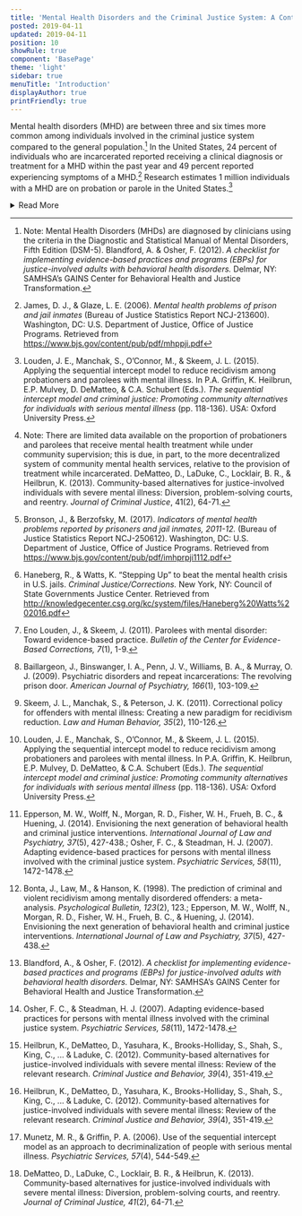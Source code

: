 ```yaml
---
title: 'Mental Health Disorders and the Criminal Justice System: A Continuum of Evidence-Informed Practices'
posted: 2019-04-11
updated: 2019-04-11
position: 10
showRule: true
component: 'BasePage'
theme: 'light'
sidebar: true
menuTitle: 'Introduction'
displayAuthor: true
printFriendly: true
---
```


<span class="drop">M</span>ental health disorders (MHD) are between three and six times more common among individuals involved in the criminal justice system compared to the general population.[^1] In the United States, 24 percent of individuals who are incarcerated reported receiving a clinical diagnosis or treatment for a MHD within the past year and 49 percent reported experiencing symptoms of a MHD.[^2] Research estimates 1 million individuals with a MHD are on probation or parole in the United States.[^3]

<details>

<summary>Read More</summary>

Despite the disproportionately high prevalence of MHDs in the criminal justice system, many individuals do not receive treatment while incarcerated.[^4] Nationally, sixty-three percent of individuals with a history of a MHD received treatment in prison from 2011 to 2012, and only 45 percent of those jailed received treatment.[^5] In addition, individuals with a MHD spend significantly more time in jail compared to those without a MHD.[^6]

Upon release from prison, individuals with a MHD on parole are nearly twice as likely to be reincarcerated within one year of release than those without mental health disorders.[^7] This creates a problematic cycle where individuals with MHDs are released into the community, only to likely be returned to the justice system in the future.[^8] These issues, among others, have led to the development of interventions targeted to justice-involved individuals with a MHD.

A very small proportion of the crimes committed by individuals with mental health disorders are a direct result of their mental health symptoms; researchers estimate about 1 in 10 arrested individuals with a MHD are involved with the justice system due to mental health symptoms.[^9] Moreover, the idea that MHDs are a primary cause of criminality does not align with the fact that the vast majority of individuals with a MHD (treated or untreated) do not commit crimes.[^10] This flaw in the rationale for providing interventions that mainly emphasize provision of mental health treatment may in part explain why such programs and practices have failed to reduce the overrepresentation of individuals with MHDs in the criminal justice system.[^11] Research has shown individuals with MHDs have largely the same predictors and risk factors for criminal justice involvement as individuals without MHDs.[^12]

_Evidence-based practices or programs_ (EBPs) have demonstrated consistently positive outcomes through empirical research and evaluation. Promising programs and practices are associated with positive outcomes but need further research to support them as EBPs.[^13] There are many EBPs for treating MHDs and there are several EBPs for preventing/reducing criminality. However, EBPs addressing mental health outcomes often have little to no impact on public safety outcomes.[^14] There is markedly little empirical research on EBPs from the mental health field tailored for the justice-involved population or on criminal justice practices adapted to the abilities of individuals with a MHD.[^15] More research is needed to gauge outcomes from adapted models relative to the expected outcomes from an EBP implemented with high levels of fidelity.[^16] 

This continuum was created to present the current state of research regarding programs and practices targeted to individuals with mental health disorders at various stages of the criminal justice system following the sequential intercept model (SIM). The SIM is a way to conceptualize points throughout the criminal justice system where individuals with MHD can be diverted to mental health treatment; or if the individual is already in the criminal justice system, programs and practices aim to help individuals avoid future involvement with the justice system (e.g. reentry).[^17] Interventions at each intercept can be evaluated on measures in the following domains:

-	Criminal justice outcomes.
-	Mental health (clinical) outcomes.
-	Costs and savings.
-	Client and staff perceptions and satisfaction.[^18]

</details>

[^1]: Note: Mental Health Disorders (MHDs) are diagnosed by clinicians using the criteria in the Diagnostic and Statistical Manual of Mental Disorders, Fifth Edition (DSM-5).
Blandford, A. & Osher, F. (2012). _A checklist for implementing evidence-based practices and programs (EBPs) for justice-involved adults with behavioral health disorders._ Delmar, NY: SAMHSA’s GAINS Center for Behavioral Health and Justice Transformation.

[^2]: James, D. J., & Glaze, L. E. (2006). _Mental health problems of prison and jail inmates_ (Bureau of Justice Statistics Report NCJ-213600). Washington, DC: U.S. Department of Justice, Office of Justice Programs. Retrieved from https://www.bjs.gov/content/pub/pdf/mhppji.pdf

[^3]: Louden, J. E., Manchak, S., O’Connor, M., & Skeem, J. L. (2015). Applying the sequential intercept model to reduce recidivism among probationers and parolees with mental illness. In P.A. Griffin, K. Heilbrun, E.P. Mulvey, D. DeMatteo, & C.A. Schubert (Eds.). _The sequential intercept model and criminal justice: Promoting community alternatives for individuals with serious mental illness_ (pp. 118-136). USA: Oxford University Press.

[^4]: Note: There are limited data available on the proportion of probationers and parolees that receive mental health treatment while under community supervision; this is due, in part, to the more decentralized system of community mental health services, relative to the provision of treatment while incarcerated.
DeMatteo, D., LaDuke, C., Locklair, B. R., & Heilbrun, K. (2013). Community-based alternatives for justice-involved individuals with severe mental illness: Diversion, problem-solving courts, and reentry. _Journal of Criminal Justice_, 41(2), 64-71.

[^5]: Bronson, J., & Berzofsky, M. (2017). _Indicators of mental health problems reported by prisoners and jail inmates, 2011-12._ (Bureau of Justice Statistics Report NCJ-250612). Washington, DC: U.S. Department of Justice, Office of Justice Programs. Retrieved from https://www.bjs.gov/content/pub/pdf/imhprpji1112.pdf

[^6]: Haneberg, R., & Watts, K. “Stepping Up” to beat the mental health crisis in U.S. jails. _Criminal Justice/Corrections._ New York, NY: Council of State Governments Justice Center. Retrieved from http://knowledgecenter.csg.org/kc/system/files/Haneberg%20Watts%202016.pdf

[^7]: Eno Louden, J., & Skeem, J. (2011). Parolees with mental disorder: Toward evidence-based practice. _Bulletin of the Center for Evidence-Based Corrections, 7_(1), 1-9.

[^8]: Baillargeon, J., Binswanger, I. A., Penn, J. V., Williams, B. A., & Murray, O. J. (2009). Psychiatric disorders and repeat incarcerations: The revolving prison door. _American Journal of Psychiatry, 166_(1), 103-109.

[^9]: Skeem, J. L., Manchak, S., & Peterson, J. K. (2011). Correctional policy for offenders with mental illness: Creating a new paradigm for recidivism reduction. _Law and Human Behavior, 35_(2), 110-126.

[^10]: Louden, J. E., Manchak, S., O’Connor, M., & Skeem, J. L. (2015). Applying the sequential intercept model to reduce recidivism among probationers and parolees with mental illness. In P.A. Griffin, K. Heilbrun, E.P. Mulvey, D. DeMatteo, & C.A. Schubert (Eds.). _The sequential intercept model and criminal justice: Promoting community alternatives for individuals with serious mental illness_ (pp. 118-136). USA: Oxford University Press.

[^11]: Epperson, M. W., Wolff, N., Morgan, R. D., Fisher, W. H., Frueh, B. C., & Huening, J. (2014). Envisioning the next generation of behavioral health and criminal justice interventions. _International Journal of Law and Psychiatry, 37_(5), 427-438.; Osher, F. C., & Steadman, H. J. (2007). Adapting evidence-based practices for persons with mental illness involved with the criminal justice system. _Psychiatric Services, 58_(11), 1472-1478.

[^12]: Bonta, J., Law, M., & Hanson, K. (1998). The prediction of criminal and violent recidivism among mentally disordered offenders: a meta-analysis. _Psychological Bulletin, 123_(2), 123.; Epperson, M. W., Wolff, N., Morgan, R. D., Fisher, W. H., Frueh, B. C., & Huening, J. (2014). Envisioning the next generation of behavioral health and criminal justice interventions. _International Journal of Law and Psychiatry, 37_(5), 427-438.

[^13]: Blandford, A., & Osher, F. (2012). _A checklist for implementing evidence-based practices and programs (EBPs) for justice-involved adults with behavioral health disorders._ Delmar, NY: SAMHSA’s GAINS Center for Behavioral Health and Justice Transformation.

[^14]: Osher, F. C., & Steadman, H. J. (2007). Adapting evidence-based practices for persons with mental illness involved with the criminal justice system. _Psychiatric Services, 58_(11), 1472-1478.

[^15]: Heilbrun, K., DeMatteo, D., Yasuhara, K., Brooks-Holliday, S., Shah, S., King, C., ... & Laduke, C. (2012). Community-based alternatives for justice-involved individuals with severe mental illness: Review of the relevant research. _Criminal Justice and Behavior, 39_(4), 351-419.

[^16]: Heilbrun, K., DeMatteo, D., Yasuhara, K., Brooks-Holliday, S., Shah, S., King, C., ... & Laduke, C. (2012). Community-based alternatives for justice-involved individuals with severe mental illness: Review of the relevant research. _Criminal Justice and Behavior, 39_(4), 351-419.

[^17]: Munetz, M. R., & Griffin, P. A. (2006). Use of the sequential intercept model as an approach to decriminalization of people with serious mental illness. _Psychiatric Services, 57_(4), 544-549.

[^18]: DeMatteo, D., LaDuke, C., Locklair, B. R., & Heilbrun, K. (2013). Community-based alternatives for justice-involved individuals with severe mental illness: Diversion, problem-solving courts, and reentry. _Journal of Criminal Justice, 41_(2), 64-71.